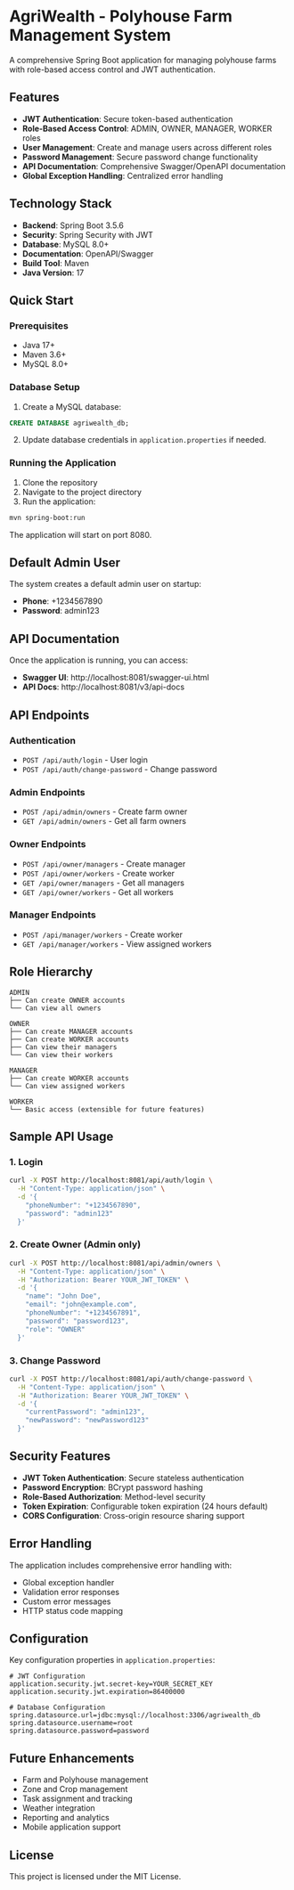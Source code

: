 # AgriWealth - Polyhouse Farm Management System

A comprehensive Spring Boot application for managing polyhouse farms with role-based access control and JWT authentication.

## Features

- **JWT Authentication**: Secure token-based authentication
- **Role-Based Access Control**: ADMIN, OWNER, MANAGER, WORKER roles
- **User Management**: Create and manage users across different roles
- **Password Management**: Secure password change functionality
- **API Documentation**: Comprehensive Swagger/OpenAPI documentation
- **Global Exception Handling**: Centralized error handling

## Technology Stack

- **Backend**: Spring Boot 3.5.6
- **Security**: Spring Security with JWT
- **Database**: MySQL 8.0+
- **Documentation**: OpenAPI/Swagger
- **Build Tool**: Maven
- **Java Version**: 17

## Quick Start

### Prerequisites

- Java 17+
- Maven 3.6+
- MySQL 8.0+

### Database Setup

1. Create a MySQL database:
```sql
CREATE DATABASE agriwealth_db;
```

2. Update database credentials in `application.properties` if needed.

### Running the Application

1. Clone the repository
2. Navigate to the project directory
3. Run the application:
```bash
mvn spring-boot:run
```

The application will start on port 8080.

## Default Admin User

The system creates a default admin user on startup:
- **Phone**: +1234567890
- **Password**: admin123

## API Documentation

Once the application is running, you can access:
- **Swagger UI**: http://localhost:8081/swagger-ui.html
- **API Docs**: http://localhost:8081/v3/api-docs

## API Endpoints

### Authentication
- `POST /api/auth/login` - User login
- `POST /api/auth/change-password` - Change password

### Admin Endpoints
- `POST /api/admin/owners` - Create farm owner
- `GET /api/admin/owners` - Get all farm owners

### Owner Endpoints
- `POST /api/owner/managers` - Create manager
- `POST /api/owner/workers` - Create worker
- `GET /api/owner/managers` - Get all managers
- `GET /api/owner/workers` - Get all workers

### Manager Endpoints
- `POST /api/manager/workers` - Create worker
- `GET /api/manager/workers` - View assigned workers

## Role Hierarchy

```
ADMIN
├── Can create OWNER accounts
└── Can view all owners

OWNER
├── Can create MANAGER accounts
├── Can create WORKER accounts
├── Can view their managers
└── Can view their workers

MANAGER
├── Can create WORKER accounts
└── Can view assigned workers

WORKER
└── Basic access (extensible for future features)
```

## Sample API Usage

### 1. Login
```bash
curl -X POST http://localhost:8081/api/auth/login \
  -H "Content-Type: application/json" \
  -d '{
    "phoneNumber": "+1234567890",
    "password": "admin123"
  }'
```

### 2. Create Owner (Admin only)
```bash
curl -X POST http://localhost:8081/api/admin/owners \
  -H "Content-Type: application/json" \
  -H "Authorization: Bearer YOUR_JWT_TOKEN" \
  -d '{
    "name": "John Doe",
    "email": "john@example.com",
    "phoneNumber": "+1234567891",
    "password": "password123",
    "role": "OWNER"
  }'
```

### 3. Change Password
```bash
curl -X POST http://localhost:8081/api/auth/change-password \
  -H "Content-Type: application/json" \
  -H "Authorization: Bearer YOUR_JWT_TOKEN" \
  -d '{
    "currentPassword": "admin123",
    "newPassword": "newPassword123"
  }'
```

## Security Features

- **JWT Token Authentication**: Secure stateless authentication
- **Password Encryption**: BCrypt password hashing
- **Role-Based Authorization**: Method-level security
- **Token Expiration**: Configurable token expiration (24 hours default)
- **CORS Configuration**: Cross-origin resource sharing support

## Error Handling

The application includes comprehensive error handling with:
- Global exception handler
- Validation error responses
- Custom error messages
- HTTP status code mapping

## Configuration

Key configuration properties in `application.properties`:

```properties
# JWT Configuration
application.security.jwt.secret-key=YOUR_SECRET_KEY
application.security.jwt.expiration=86400000

# Database Configuration
spring.datasource.url=jdbc:mysql://localhost:3306/agriwealth_db
spring.datasource.username=root
spring.datasource.password=password
```

## Future Enhancements

- Farm and Polyhouse management
- Zone and Crop management
- Task assignment and tracking
- Weather integration
- Reporting and analytics
- Mobile application support

## License

This project is licensed under the MIT License.
